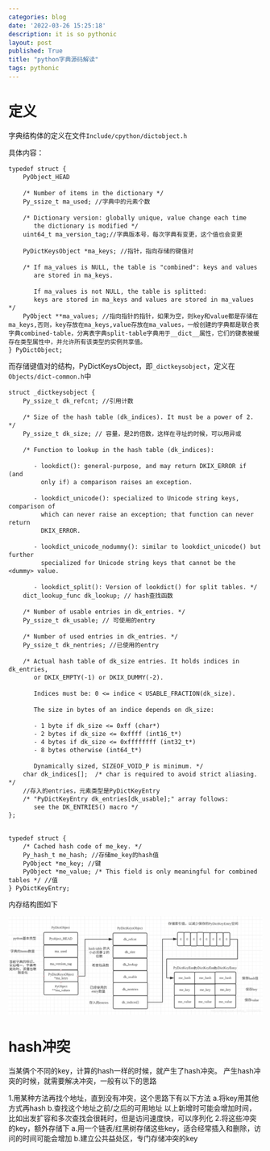 ```yaml
---
categories: blog
date: '2022-03-26 15:25:18'
description: it is so pythonic
layout: post
published: True
title: "python字典源码解读"
tags: pythonic
---
```


# 定义

字典结构体的定义在文件`Include/cpython/dictobject.h`

具体内容：

```
typedef struct {
    PyObject_HEAD

    /* Number of items in the dictionary */
    Py_ssize_t ma_used; //字典中的元素个数

    /* Dictionary version: globally unique, value change each time
       the dictionary is modified */
    uint64_t ma_version_tag;//字典版本号，每次字典有变更，这个值也会变更

    PyDictKeysObject *ma_keys; //指针，指向存储的键值对

    /* If ma_values is NULL, the table is "combined": keys and values
       are stored in ma_keys.

       If ma_values is not NULL, the table is splitted:
       keys are stored in ma_keys and values are stored in ma_values */
    PyObject **ma_values; //指向指针的指针，如果为空，则key和value都是存储在ma_keys,否则，key存放在ma_keys,value存放在ma_values，一般创建的字典都是联合表字典combined-table，分离表字典split-table字典用于__dict__属性，它们的键表被缓存在类型属性中，并允许所有该类型的实例共享值。
} PyDictObject;
```

而存储键值对的结构，PyDictKeysObject，即`_dictkeysobject`，定义在`Objects/dict-common.h`中

```
struct _dictkeysobject {
    Py_ssize_t dk_refcnt; //引用计数

    /* Size of the hash table (dk_indices). It must be a power of 2. */
    Py_ssize_t dk_size; // 容量，是2的倍数，这样在寻址的时候，可以用异或

    /* Function to lookup in the hash table (dk_indices):

       - lookdict(): general-purpose, and may return DKIX_ERROR if (and
         only if) a comparison raises an exception.

       - lookdict_unicode(): specialized to Unicode string keys, comparison of
         which can never raise an exception; that function can never return
         DKIX_ERROR.

       - lookdict_unicode_nodummy(): similar to lookdict_unicode() but further
         specialized for Unicode string keys that cannot be the <dummy> value.

       - lookdict_split(): Version of lookdict() for split tables. */
    dict_lookup_func dk_lookup; // hash查找函数

    /* Number of usable entries in dk_entries. */
    Py_ssize_t dk_usable; // 可使用的entry

    /* Number of used entries in dk_entries. */
    Py_ssize_t dk_nentries; //已使用的entry

    /* Actual hash table of dk_size entries. It holds indices in dk_entries,
       or DKIX_EMPTY(-1) or DKIX_DUMMY(-2).

       Indices must be: 0 <= indice < USABLE_FRACTION(dk_size).

       The size in bytes of an indice depends on dk_size:

       - 1 byte if dk_size <= 0xff (char*)
       - 2 bytes if dk_size <= 0xffff (int16_t*)
       - 4 bytes if dk_size <= 0xffffffff (int32_t*)
       - 8 bytes otherwise (int64_t*)

       Dynamically sized, SIZEOF_VOID_P is minimum. */
    char dk_indices[];  /* char is required to avoid strict aliasing. */
    //存入的entries，元素类型是PyDictKeyEntry
    /* "PyDictKeyEntry dk_entries[dk_usable];" array follows:
       see the DK_ENTRIES() macro */ 
};
```

```

typedef struct {
    /* Cached hash code of me_key. */
    Py_hash_t me_hash; //存储me_key的hash值
    PyObject *me_key; //键
    PyObject *me_value; /* This field is only meaningful for combined tables */ //值
} PyDictKeyEntry;
```


内存结构图如下

![avatar](/assets/images/python_dict.png)


# hash冲突

当某俩个不同的key，计算的hash一样的时候，就产生了hash冲突。
产生hash冲突的时候，就需要解决冲突，一般有以下的思路

1.用某种方法再找个地址，直到没有冲突，这个思路下有以下方法
  a.将key用其他方式再hash
  b.查找这个地址之前/之后的可用地址
  以上新增时可能会增加时间，比如出发扩容和多次查找会很耗时，但是访问速度快，可以序列化
2.将这些冲突的key，额外存储下
  a.用一个链表/红黑树存储这些key，适合经常插入和删除，访问的时间可能会增加
  b.建立公共益处区，专门存储冲突的key
